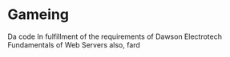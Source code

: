 # Gameing
Da code
In fulfillment of the requirements of Dawson Electrotech Fundamentals of Web Servers
also, fard
